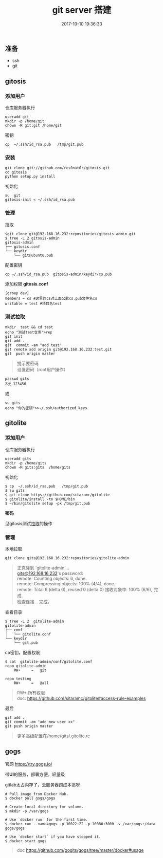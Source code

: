 ﻿---
title: git server 搭建
date: 2017-10-10 19:36:33
tags: git
categories: tool
---
## 准备
*    ssh
*    git 


## gitosis
### 添加用户
仓库服务器执行
```
useradd git
mkdir -p /home/git
chown -R git:git /home/git
```

密钥
```
cp  ~/.ssh/id_rsa.pub   /tmp/git.pub
```
 <!--more--> 
### 安装

```
git clone git://github.com/res0nat0r/gitosis.git
cd gitosis
python setup.py install
```

初始化
```
su  git
gitosis-init < ~/.ssh/id_rsa.pub
```

### 管理
拉取
```
$git clone git@192.168.16.232:repositories/gitosis-admin.git
$ tree -L 2 gitosis-admin
gitosis-admin
├── gitosis.conf
└── keydir
    └── git@ubuntu.pub
```
配置密钥
```
cp ~/.ssh/id_rsa.pub  gitosis-admin/keydir/cs.pub
```
添加权限 **gitosis.conf**
```
[group dev]  
members = cs #这里的cs对上面公匙cs.pub文件名cs  
writable = test #项目名test
```

### <span id="pull">测试拉取</span>

```
mkdir  test && cd test
echo "测试test仓库">rep
git init
git add .
git  commit -am "add test"
git remote add origin git@192.168.16.232:test.git
git  push origin master
```
> 提示要密码 <br />
设置密码（root用户操作）
```
passwd gits
2次 123456
```
或
```
su gits
echo "你的密钥">>~/.ssh/authorized_keys
```


## gitolite
### 添加用户
仓库服务器执行
```
useradd gits
mkdir -p /home/gits
chown -R gits:gits  /home/gits
```

初始化
```
$ cp  ~/.ssh/id_rsa.pub   /tmp/git.pub
$ su gits
$ git clone https://github.com/sitaramc/gitolite
$ gitolite/install -to $HOME/bin
$ ~/bin/gitolite setup -pk /tmp/git.pub
```

**密码**

见gitosis测试[拉取](#pull)的操作


### 管理
本地拉取
```shell
git clone gits@192.168.16.232:repositories/gitolite-admin
```
> 正克隆到 'gitolite-admin'...  <br />
gits@192.168.16.232's password:  <br />
remote: Counting objects: 6, done. <br />
remote: Compressing objects: 100% (4/4), done. <br />
remote: Total 6 (delta 0), reused 0 (delta 0)
接收对象中: 100% (6/6), 完成. <br />
检查连接... 完成。 <br />

查看目录
```
$ tree -L 2  gitolite-admin
gitolite-admin
├── conf
│   └── gitolite.conf
└── keydir
    └── git.pub
```
cp密钥，配置权限
```
$ cat  gitolite-admin/conf/gitolite.conf 
repo gitolite-admin
    RW+     =   git

repo testing
    RW+     =   @all
```
> RW+  所有权限  <br />
doc: https://github.com/sitaramc/gitolite#access-rule-examples <br />


最后
```
git add .
git commit -am "add new user xx"
git push origin master
```
>更多高级配置在/home/gits/.gitolite.rc


## gogs
官网 https://try.gogs.io/

带**UI**的服务，部署方便，轻量级

gitlab太占内存了，云服务器跑成本高呀
```
# Pull image from Docker Hub.
$ docker pull gogs/gogs

# Create local directory for volume.
$ mkdir -p /var/gogs

# Use `docker run` for the first time.
$ docker run --name=gogs -p 10022:22 -p 10080:3000 -v /var/gogs:/data gogs/gogs

# Use `docker start` if you have stopped it.
$ docker start gogs
```
>doc https://github.com/gogits/gogs/tree/master/docker#usage
